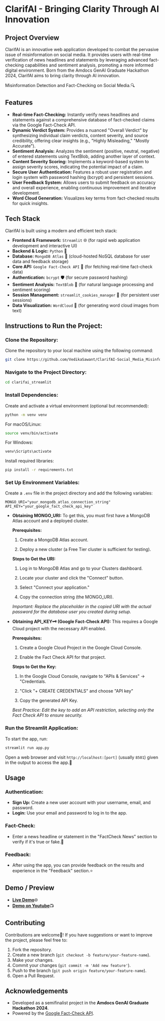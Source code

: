 # ClarifAI - Bringing Clarity Through AI Innovation

## Project Overview

ClarifAI is an innovative web application developed to combat the pervasive issue of misinformation on social media. It provides users with real-time verification of news headlines and statements by leveraging advanced fact-checking capabilities and sentiment analysis, promoting a more informed digital environment. Born from the Amdocs GenAI Graduate Hackathon 2024, ClarifAI aims to bring clarity through AI innovation.

Misinformation Detection and Fact-Checking on Social Media.🔍

## Features

* **Real-time Fact-Checking:** Instantly verify news headlines and statements against a comprehensive database of fact-checked claims via the Google Fact-Check API.
* **Dynamic Verdict System:** Provides a nuanced "Overall Verdict" by synthesizing individual claim verdicts, content severity, and source credibility, offering clear insights (e.g., "Highly Misleading," "Mostly Accurate").
* **Sentiment Analysis:** Analyzes the sentiment (positive, neutral, negative) of entered statements using TextBlob, adding another layer of context.
* **Content Severity Scoring:** Implements a keyword-based system to assign severity scores, indicating the potential impact of a claim.
* **Secure User Authentication:** Features a robust user registration and login system with password hashing (bcrypt) and persistent sessions.
* **User Feedback System:** Allows users to submit feedback on accuracy and overall experience, enabling continuous improvement and iterative development.
* **Word Cloud Generation:** Visualizes key terms from fact-checked results for quick insights.

## Tech Stack

ClarifAI is built using a modern and efficient tech stack:

* **Frontend & Framework:** `Streamlit` 🌐 (for rapid web application development and interactive UI)
* **Backend & Logic:** `Python` 🐍
* **Database:** `MongoDB Atlas` 🍃 (cloud-hosted NoSQL database for user data and feedback storage)
* **Core API:** `Google Fact-Check API` 🔑 (for fetching real-time fact-check data)
* **Authentication:** `bcrypt` 🛡️ (for secure password hashing)
* **Sentiment Analysis:** `TextBlob` 📖 (for natural language processing and sentiment scoring)
* **Session Management:** `streamlit_cookies_manager` 🍪 (for persistent user sessions)
* **Data Visualization:** `WordCloud` 📝 (for generating word cloud images from text)

## Instructions to Run the Project:

### Clone the Repository:

Clone the repository to your local machine using the following command:

```bash
git clone https://github.com/VedikaSawant/ClarifAI-Social_Media_Misinformation_Detection.git
````

### Navigate to the Project Directory:

```bash
cd clarifai_streamlit
```

### Install Dependencies:

Create and activate a virtual environment (optional but recommended):

```bash
python -m venv venv
```

For macOS/Linux:

```bash
source venv/bin/activate
```

For Windows:

```bash
venv\Scripts\activate
```

Install required libraries:

```bash
pip install -r requirements.txt
```

### Set Up Environment Variables:

Create a `.env` file in the project directory and add the following variables:

```
MONGO_URI="your_mongodb_atlas_connection_string"
API_KEY="your_google_fact_check_api_key"
```

  * **Obtaining MONGO\_URI:**
     To get this, you must first have a MongoDB Atlas account and a deployed cluster.
   
     **Prerequisites:**
     
     1. Create a MongoDB Atlas account.
     
     2. Deploy a new cluster (a Free Tier cluster is sufficient for testing).
     
     **Steps to Get the URI:**
     
     1. Log in to MongoDB Atlas and go to your Clusters dashboard.
     
     2. Locate your cluster and click the "Connect" button.
     
     3. Select "Connect your application."
     
     4. Copy the connection string (the MONGO_URI).
     
     *Important: Replace the <password> placeholder in the copied URI with the actual password for the database user you created during setup.*


  * **Obtaining API\_KEY🗝️ (Google Fact-Check API):**
     This requires a Google Cloud project with the necessary API enabled.
     
     **Prerequisites:**
     
     1. Create a Google Cloud Project in the Google Cloud Console.
     
     2. Enable the Fact Check API for that project.
     
     **Steps to Get the Key:**
     1. In the Google Cloud Console, navigate to "APIs & Services" $\rightarrow$ "Credentials.
     
     2. "Click "+ CREATE CREDENTIALS" and choose "API key"
     
     3. Copy the generated API Key.
     
     *Best Practice: Edit the key to add an API restriction, selecting only the Fact Check API to ensure security.*


### Run the Streamlit Application:

To start the app, run:

```bash
streamlit run app.py
```

Open a web browser and visit `http://localhost:[port]` (usually `8501`) given in the output to access the app.🚀

## Usage

### Authentication:

  * **Sign Up:** Create a new user account with your username, email, and password.
  * **Login:** Use your email and password to log in to the app.

### Fact-Check:

  * Enter a news headline or statement in the "FactCheck News" section to verify if it's true or fake.🧐

### Feedback:

  * After using the app, you can provide feedback on the results and experience in the "Feedback" section.⭐

## Demo / Preview

  * [**Live Demo**](https://clarifai-social-media-misinformation-detection.streamlit.app/)🌐
  * [**Demo on Youtube**](https://youtu.be/EcwSyNZv2Zw)📺

## Contributing

Contributions are welcome🤝\! If you have suggestions or want to improve the project, please feel free to:

1.  Fork the repository.
2.  Create a new branch (`git checkout -b feature/your-feature-name`).
3.  Make your changes.
4.  Commit your changes (`git commit -m 'Add new feature'`).
5.  Push to the branch (`git push origin feature/your-feature-name`).
6.  Open a Pull Request.

## Acknowledgements

  * Developed as a semifinalist project in the **Amdocs GenAI Graduate Hackathon 2024**.
  * Powered by the [Google Fact-Check API](https://www.google.com/search?q=https://developers.google.com/fact-check/api).

<!-- end list -->

